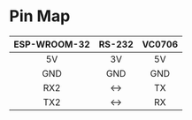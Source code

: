 Pin Map
=====

| ESP-WROOM-32  | RS-232 | VC0706 |
|:------------------:  | :-----------: | :-----------:| 
| 5V | 3V | 5V |
| GND | GND | GND | 
| RX2  |  <-> | TX|
| TX2  |  <-> | RX |


